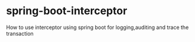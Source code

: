 # spring-boot-interceptor
How to use interceptor using spring boot for logging,auditing and trace the transaction
